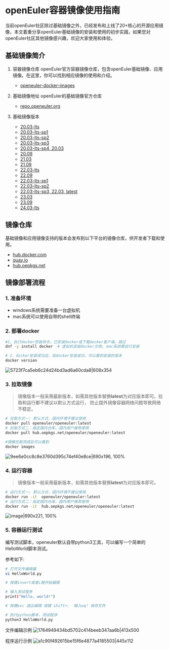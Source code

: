 # openEuler容器镜像使用指南

当前openEuler社区除过基础镜像之外，已经发布和上线了20+核心的开源应用镜像，本文着重分享openEuler基础镜像的安装和使用的初步实践，如果您对openEuler社区其他镜像感兴趣，欢迎大家使用和体验。

## 基础镜像简介

   1. 容器镜像仓库
openEuler官方容器镜像仓库，包含openEuler基础镜像、应用镜像。在这里，你可以找到相应镜像的使用和介绍。

       - [openeuler-docker-images](https://gitee.com/openeuler/openeuler-docker-images)
   
   2. 基础镜像地址
openEuler的基础镜像官方仓库
      - [repo.openeuler.org](https://repo.openeuler.org/)

   3. 基础镜像版本
         - [20.03-lts](https://repo.openeuler.org/openEuler-20.03-LTS/docker_img/)
         - [20.03-lts-sp1](https://repo.openeuler.org/openEuler-20.03-LTS-SP1/docker_img/)
	  - [20.03-lts-sp2](https://repo.openeuler.org/openEuler-20.03-LTS-SP2/docker_img/)
	  - [20.03-lts-sp3](https://repo.openeuler.org/openEuler-20.03-LTS-SP3/docker_img/)
	  - [20.03-lts-sp4, 20.03](https://repo.openeuler.org/openEuler-20.03-LTS-SP4/docker_img/)
	  - [20.09](https://archives.openeuler.openatom.cn/openEuler-20.09/docker_img/)
	  - [21.03](https://archives.openeuler.openatom.cn/openEuler-21.03/docker_img/)
	  - [21.09](https://archives.openeuler.openatom.cn/openEuler-21.09/docker_img/)
	  - [22.03-lts](https://repo.openeuler.org/openEuler-22.03-LTS/docker_img/)
	  - [22.09](https://archives.openeuler.openatom.cn/openEuler-22.09/docker_img/)
	  - [22.03-lts-sp1](https://repo.openeuler.org/openEuler-22.03-LTS-SP1/docker_img/)
	  - [22.03-lts-sp2](https://repo.openeuler.org/openEuler-22.03-LTS-SP2/docker_img/)
	  - [22.03-lts-sp3, 22.03, latest](https://repo.openeuler.org/openEuler-22.03-LTS-SP3/docker_img/)
	  - [23.03](https://repo.openeuler.org/openEuler-23.03/docker_img/)
	  - [23.09](https://repo.openeuler.org/openEuler-23.09/docker_img/)
	  - [24.03-lts](https://repo.openeuler.org/openEuler-24.03-LTS/)
## 镜像仓库
基础镜像和应用镜像支持的版本会发布到以下平台的镜像仓库，供开发者下载和使用。
   - [hub.docker.com](https://hub.docker.com/)
   - [quay.io](https://quay.io/)
   - [hub.oepkgs.net](https://hub.oepkgs.net/)

## 镜像部署流程
### 1.  准备环境
* windows系统需要准备一台虚拟机
* mac系统可以使用自带的shell终端

### 2.  部署docker

```bash
#1、执行docker安装命令，已安装docker或下载docker客户端，跳过
dnf -y install docker  # 虚拟机安装docker示例, mac系统需自行安装

# 2、docker安装成功后，如docker安装成功，可以看到安装的版本
docker version 
```
![5723f7ca5eb6c24d24bd3ad6a60cda8|608x354](upload://wapxus0KQEy7olD4hosPhGa7AM8.png)


### 3. 拉取镜像

> 镜像版本一般采用最新版本，如需其他版本替换**latest**为对应版本即可。拉取和运行都不建议以默认方式运行， 防止国外镜像容器网络问题导致网络不稳定。

```bash
# 拉取方式一: 默认方式，国内环境不建议使用
docker pull openeuler/openeuler:latest
# 拉取方式二：指定国内仓库，国内用户推荐使用
docker pull hub.oepkgs.net/openeuler/openeuler:latest
```
```bash
#镜像拉取完成后可以看到
docker images 
```
![9ee6e0cc8c8e3760d395c74ef40e8ce|690x196, 100%](upload://hCv0hdeEvIeNiIx6hICo5M2h4lV.png)

### 4. 运行容器

> 镜像版本一般采用最新版本，如需其他版本替换**latest**为对应版本即可。

```bash
# 运行方式一: 默认方式，国内环境不建议使用
docker run -it  openeuler/openeuler:latest
# 运行方式二：指定国内仓库，国内用户推荐使用
docker run -it  hub.oepkgs.net/openeuler/openeuler:latest
```
![image|690x221, 100%](upload://gtgMFwpJ26ZfkhiAdBmF4MCg7UW.png)

### 5. 容器运行测试

编写测试脚本，openeuler默认自带python3工具，可以编写一个简单的HelloWorld脚本测试。

参考如下:
```bash
# 打开文件编辑器
vi HelloWorld.py
```

```bash
# 按键insert或者i键开始编辑
```

```bash
# 输入测试程序
print("Hello, world!")
```
```bash
# 按键esc 退出编辑 按键 shift+:  输入wq! 保存文件
```
```bash
# 执行python脚本，测试程序
python3 HelloWorld.py
```
文件编辑示例
![1764949434bd5702c414beeb347aa6b|413x500](upload://qpoEzgVJu15FRgxiUPrijxF6Wzr.png)

程序运行示例
![a1c90f492615be15f6e4877a4185503|445x112](upload://boJxl2Hf3ul6orAUVD1XcACBB1Y.png)
